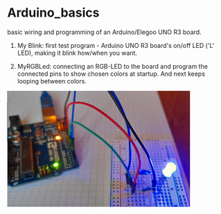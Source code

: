 # Arduino_basics
basic wiring and programming of an Arduino/Elegoo UNO R3 board.



1. My Blink: first test program - Arduino UNO R3 board's on/off LED ('L' LED), making it blink how/when you want.

2. MyRGBLed: connecting an RGB-LED to the board and program the connected pins to show chosen colors at startup.  And next keeps looping between colors.

![RGBConnection Pic](https://github.com/CityTropes/Arduino_basics/blob/adc775e7ae417fe651b5e3db47e7af85b4a961ac/media/rgb_connected.png)
